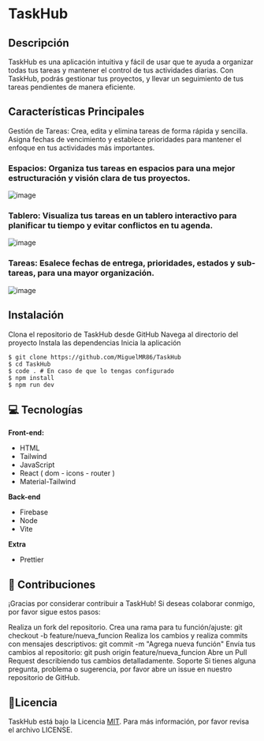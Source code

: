 # TaskHub 
## Descripción
TaskHub es una aplicación intuitiva y fácil de usar que te ayuda a organizar todas tus tareas y mantener el control de tus actividades diarias. Con TaskHub, podrás gestionar tus proyectos, y llevar un seguimiento de tus tareas pendientes de manera eficiente. 

## Características Principales
Gestión de Tareas: Crea, edita y elimina tareas de forma rápida y sencilla. Asigna fechas de vencimiento y establece prioridades para mantener el enfoque en tus actividades más importantes.

### Espacios: Organiza tus tareas en espacios para una mejor estructuración y visión clara de tus proyectos.

![image](https://github.com/MiguelMR86/TaskHub/assets/90867675/239665aa-a753-48b3-9220-a8b680cb4e6a)

### Tablero: Visualiza tus tareas en un tablero interactivo para planificar tu tiempo y evitar conflictos en tu agenda.

![image](https://github.com/MiguelMR86/TaskHub/assets/90867675/1ce65a82-a1b8-464b-97e8-71642ba91204)

### Tareas: Esalece fechas de entrega, prioridades, estados y sub-tareas, para una mayor organización.

![image](https://github.com/MiguelMR86/TaskHub/assets/90867675/646e2fe8-5e2d-4705-b251-96bb9834831c)

## Instalación
Clona el repositorio de TaskHub desde GitHub
Navega al directorio del proyecto
Instala las dependencias
Inicia la aplicación

```shell
$ git clone https://github.com/MiguelMR86/TaskHub
$ cd TaskHub
$ code . # En caso de que lo tengas configurado
$ npm install
$ npm run dev
```
## 💻 Tecnologías
**Front-end:**
* HTML
* Tailwind
* JavaScript
* React ( dom - icons - router )
* Material-Tailwind

**Back-end**
* Firebase
* Node
* Vite

**Extra**
* Prettier

## 🤝 Contribuciones
¡Gracias por considerar contribuir a TaskHub! Si deseas colaborar conmigo, por favor sigue estos pasos:

Realiza un fork del repositorio.
Crea una rama para tu función/ajuste: git checkout -b feature/nueva_funcion
Realiza los cambios y realiza commits con mensajes descriptivos: git commit -m "Agrega nueva función"
Envía tus cambios al repositorio: git push origin feature/nueva_funcion
Abre un Pull Request describiendo tus cambios detalladamente.
Soporte
Si tienes alguna pregunta, problema o sugerencia, por favor abre un issue en nuestro repositorio de GitHub.

## 📜Licencia 
TaskHub está bajo la Licencia [MIT](https://choosealicense.com/licenses/mit/). Para más información, por favor revisa el archivo LICENSE.
